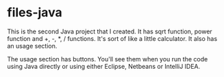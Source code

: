 # files-java
This is the second Java project that I created. It has sqrt function, power function and +, -, *, / functions. It's sort of like a little calculator. It also has an usage section. 

The usage section has buttons. You'll see them when you run the code using Java directly or using either Eclipse, Netbeans or IntelliJ IDEA.
